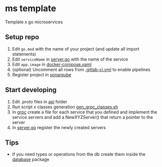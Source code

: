 # ms template
Template x go microservices


## Setup repo

1. Edit `go.mod` with the name of your project (and update all import statements)
2. Edit `serviceName` in [server.go](cmd/server/server.go) with the name of the service
3. Edit `app.image` in [docker-compose.yaml](deployments/docker/docker-compose.yaml)
4. (optional) Uncomment all rows from [.gitlab-ci.yml](.gitlab-ci.yml) to enable pipelines
5. Register project in [sonarqube](https://sonar.cdlan.net/)

## Start developing
1. Edit .proto files in [api](api/) folder
2. Run script x classes generation [gen_grpc_classes.sh](scripts/gen_grpc_classes.sh)
3. In [grpc](internal/grpc) create a file for each service that you defined and implement the service servers and add a NewXYZServer() that return a pointer to the server
4. In [server.go](cmd/server/server.go) register the newly created servers

## Tips
- If you need types or operations from the db create them inside the [database](internal/database) package